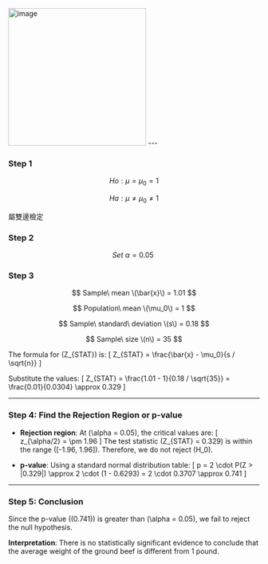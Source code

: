 <img width="276" alt="image" src="https://github.com/user-attachments/assets/6f16ef90-8d6c-429c-a747-5be62bf64258">
---

### Step 1

$$
Ho : \mu = \mu_0 = 1
$$

$$
Ha : \mu \neq \mu_0 \neq 1
$$

屬雙邊檢定

### Step 2

$$
Set \ \alpha = 0.05\
$$

### Step 3

$$
Sample\ mean \(\bar{x}\) = 1.01
$$

$$
Population\ mean \(\mu_0\) = 1
$$

$$
Sample\ standard\ deviation \(s\) = 0.18
$$

$$
Sample\ size \(n\) = 35
$$


The formula for \(Z_{STAT}\) is:
\[
Z_{STAT} = \frac{\bar{x} - \mu_0}{s / \sqrt{n}}
\]

Substitute the values:
\[
Z_{STAT} = \frac{1.01 - 1}{0.18 / \sqrt{35}} = \frac{0.01}{0.0304} \approx 0.329
\]

---

### Step 4: Find the Rejection Region or p-value
- **Rejection region**: At \(\alpha = 0.05\), the critical values are:
  \[
  z_{\alpha/2} = \pm 1.96
  \]
  The test statistic \(Z_{STAT} = 0.329\) is within the range \([-1.96, 1.96]\). Therefore, we do not reject \(H_0\).

- **p-value**: Using a standard normal distribution table:
  \[
  p = 2 \cdot P(Z > |0.329|) \approx 2 \cdot (1 - 0.6293) = 2 \cdot 0.3707 \approx 0.741
  \]

---

### Step 5: Conclusion
Since the p-value (\(0.741\)) is greater than \(\alpha = 0.05\), we fail to reject the null hypothesis. 

**Interpretation**: There is no statistically significant evidence to conclude that the average weight of the ground beef is different from 1 pound.
